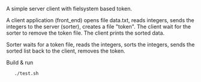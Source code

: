 
A simple server client with fielsystem based token.

A client application (front_end) opens file data.txt, reads integers, sends the integers to the server (sorter), creates a file "token".
The client wait for the sorter to remove the token file. The client prints the sorted data.
  
Sorter waits for a token file, reads the integers, sorts the integers, sends the sorted list back to the client, removes the token.


Build & run 


       ./test.sh